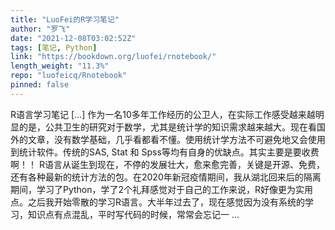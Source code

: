 ```yaml
---
title: "LuoFei的R学习笔记"
author: "罗飞"
date: "2021-12-08T03:02:52Z"
tags: [笔记, Python]
link: "https://bookdown.org/luofei/rnotebook/"
length_weight: "11.3%"
repo: "luofeicq/Rnotebook"
pinned: false
---
```


R语言学习笔记 [...] 作为一名10多年工作经历的公卫人，在实际工作感受越来越明显的是，公共卫生的研究对于数学，尤其是统计学的知识需求越来越大。现在看国外的文章，没有数学基础，几乎看都看不懂。使用统计学方法不可避免地又会使用到统计软件。传统的SAS, Stat 和 Spss等均有自身的优缺点。其实主要是要收费啊！！ R语言从诞生到现在，不停的发展壮大，愈来愈完善，关键是开源、免费，还有各种最新的统计方法的包。在2020年新冠疫情期间，我从湖北回来后的隔离期间，学习了Python，学了2个礼拜感觉对于自己的工作来说，R好像更为实用点。之后我开始零散的学习R语言。大半年过去了，现在感觉因为没有系统的学习，知识点有点混乱，平时写代码的时候，常常会忘记一 ...
